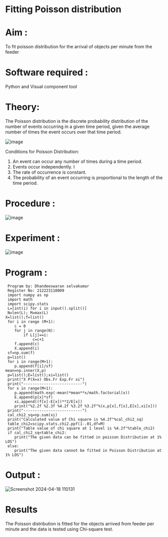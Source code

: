 # Fitting Poisson  distribution
# Aim : 

To fit poisson distribution for the arrival of objects per minute from the feeder

# Software required :  

Python and Visual component tool

# Theory:

The Poisson distribution is the discrete probability distribution of the number of events occurring in a given time period, given the average number of times the event occurs over that time period.

![image](https://user-images.githubusercontent.com/104613195/166248326-fd042076-8b0b-40c4-8b11-1d8e8fcb74db.png)

 Conditions for Poisson Distribution:

1. An event can occur any number of times during a time period.
2. Events occur independently. I
3. The rate of occurrence is constant.
4. The probability of an event occurring is proportional to the length of the time period. 
 
# Procedure :

![image](https://user-images.githubusercontent.com/104613195/166251988-d0c53205-6080-4f7b-ae4c-398178586637.png)

# Experiment :

![image](https://user-images.githubusercontent.com/103921593/230282876-f4a5afbf-cac1-4648-a1b0-c78840638a8e.png)

# Program :
```
 Program by: Dhandeeswaran selvakumar
 Register No: 212223110009
 import numpy as np
 import math
 import scipy.stats
 L=[int(i) for i in input().split()]
 N=len(L); M=max(L) 
X=list();f=list()
 for i in range (M+1):
    c = 0
    for j in range(N):
        if L[j]==i:
            c=c+1
    f.append(c)
    X.append(i)
 sf=np.sum(f)
 p=list()
 for i in range(M+1):
    p.append(f[i]/sf) 
mean=np.inner(X,p)
 p=list();E=list();xi=list()
 print("X P(X=x) Obs.Fr Exp.Fr xi")
 print("--------------------------")
 for x in range(M+1):
    p.append(math.exp(-mean)*mean**x/math.factorial(x))
    E.append(p[x]*sf)
    xi.append((f[x]-E[x])**2/E[x])
    print("%2.2f %2.3f %4.2f %3.2f %3.2f"%(x,p[x],f[x],E[x],xi[x]))
 print("--------------------------")
 cal_chi2_sq=np.sum(xi)
 print("Calculated value of Chi square is %4.2f"%cal_chi2_sq)
 table_chi2=scipy.stats.chi2.ppf(1-.01,df=M)
 print("Table value of chi square at 1 level is %4.2f"%table_chi2)
 if cal_chi2_sq<table_chi2:
    print("The given data can be fitted in poisson Distribution at 1% LOS")
 else:
    print("The given data cannot be fitted in Poisson Distribution at 1% LOS")
```

 

# Output : 
![Screenshot 2024-04-18 110131](https://github.com/dhandeeswaran2005/Poisson_distribution/assets/147139188/3e041721-61a1-4c8a-bffe-69040182d595)



# Results

The Poisson distribution is fitted for the objects arrived from feeder per minute and the data is tested using Chi-square test. 
 
